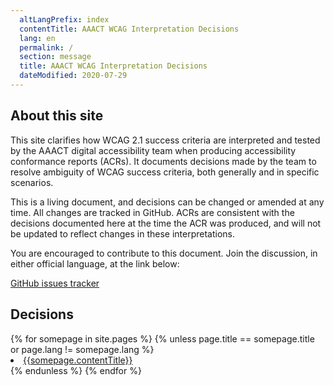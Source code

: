 ```yaml
---
  altLangPrefix: index
  contentTitle: AAACT WCAG Interpretation Decisions
  lang: en
  permalink: /
  section: message
  title: AAACT WCAG Interpretation Decisions
  dateModified: 2020-07-29
---
```


## About this site

This site clarifies how WCAG 2.1 success criteria are interpreted and tested by the AAACT digital accessibility team when producing accessibility conformance reports (ACRs). It documents decisions made by the team to resolve ambiguity of WCAG success criteria, both generally and in specific scenarios.

This is a living document, and decisions can be changed or amended at any time. All changes are tracked in GitHub. ACRs are consistent with the decisions documented here at the time the ACR was produced, and will not be updated to reflect changes in these interpretations.

You are encouraged to contribute to this document. Join the discussion, in either official language, at the link below:

[GitHub issues tracker](https://github.com/aaact-aatia/wcag-decisions/issues)

## Decisions

<nav>
{% for somepage in site.pages %}
  {% unless page.title == somepage.title or page.lang != somepage.lang %}
  <li class="item">
    <a href="{{somepage.url}}">{{somepage.contentTitle}}</a>
    <!-- <p>{{somepage.description.en}}</p> -->
  </li>
  {% endunless %}
{% endfor %}
</nav>